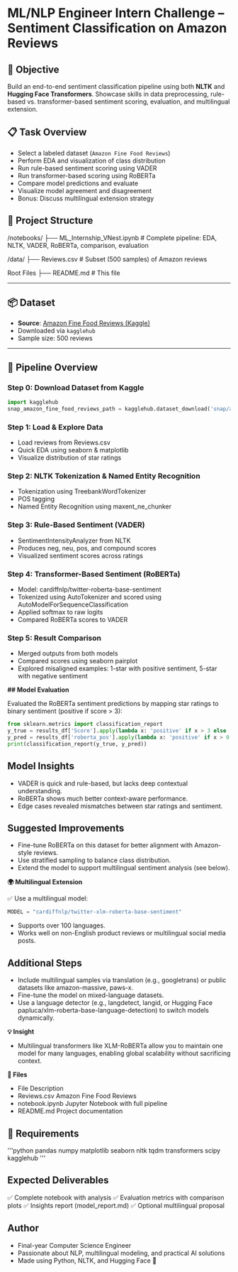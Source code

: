 # ML/NLP Engineer Intern Challenge – Sentiment Classification on Amazon Reviews

## 🎯 Objective  
Build an end-to-end sentiment classification pipeline using both **NLTK** and **Hugging Face Transformers**. Showcase skills in data preprocessing, rule-based vs. transformer-based sentiment scoring, evaluation, and multilingual extension.

## 📋 Task Overview

- Select a labeled dataset (`Amazon Fine Food Reviews`)
- Perform EDA and visualization of class distribution
- Run rule-based sentiment scoring using VADER
- Run transformer-based scoring using RoBERTa
- Compare model predictions and evaluate
- Visualize model agreement and disagreement
- Bonus: Discuss multilingual extension strategy


## 📁 Project Structure

/notebooks/
├── ML_Internship_VNest.ipynb # Complete pipeline: EDA, NLTK, VADER, RoBERTa, comparison, evaluation

/data/
├── Reviews.csv # Subset (500 samples) of Amazon reviews

Root Files
├── README.md # This file

---

## 📦 Dataset

- **Source**: [Amazon Fine Food Reviews (Kaggle)](https://www.kaggle.com/datasets/snap/amazon-fine-food-reviews)
- Downloaded via `kagglehub`
- Sample size: 500 reviews

---

## 🔁 Pipeline Overview

### Step 0: Download Dataset from Kaggle

```python
import kagglehub
snap_amazon_fine_food_reviews_path = kagglehub.dataset_download('snap/amazon-fine-food-reviews')
```
### Step 1: Load & Explore Data

- Load reviews from Reviews.csv
- Quick EDA using seaborn & matplotlib
- Visualize distribution of star ratings

### Step 2: NLTK Tokenization & Named Entity Recognition

- Tokenization using TreebankWordTokenizer
- POS tagging
- Named Entity Recognition using maxent_ne_chunker
  
### Step 3: Rule-Based Sentiment (VADER)

- SentimentIntensityAnalyzer from NLTK
- Produces neg, neu, pos, and compound scores
- Visualized sentiment scores across ratings
  
### Step 4: Transformer-Based Sentiment (RoBERTa)

- Model: cardiffnlp/twitter-roberta-base-sentiment
- Tokenized using AutoTokenizer and scored using AutoModelForSequenceClassification
- Applied softmax to raw logits
- Compared RoBERTa scores to VADER

### Step 5: Result Comparison

- Merged outputs from both models
- Compared scores using seaborn pairplot
- Explored misaligned examples: 1-star with positive sentiment, 5-star with negative sentiment

**## Model Evaluation**

Evaluated the RoBERTa sentiment predictions by mapping star ratings to binary sentiment (positive if score > 3):
```python
from sklearn.metrics import classification_report
y_true = results_df['Score'].apply(lambda x: 'positive' if x > 3 else 'negative')
y_pred = results_df['roberta_pos'].apply(lambda x: 'positive' if x > 0.5 else 'negative')
print(classification_report(y_true, y_pred))
```
## Model Insights
- VADER is quick and rule-based, but lacks deep contextual understanding.
- RoBERTa shows much better context-aware performance.
- Edge cases revealed mismatches between star ratings and sentiment.

## Suggested Improvements
- Fine-tune RoBERTa on this dataset for better alignment with Amazon-style reviews.
- Use stratified sampling to balance class distribution.
- Extend the model to support multilingual sentiment analysis (see below).

**🌍 Multilingual Extension**

✅ Use a multilingual model:
```python
MODEL = "cardiffnlp/twitter-xlm-roberta-base-sentiment"
```
- Supports over 100 languages.
- Works well on non-English product reviews or multilingual social media posts.

## Additional Steps
- Include multilingual samples via translation (e.g., googletrans) or public datasets like amazon-massive, paws-x.
- Fine-tune the model on mixed-language datasets.
- Use a language detector (e.g., langdetect, langid, or Hugging Face papluca/xlm-roberta-base-language-detection) to switch models dynamically.

**💡 Insight**
- Multilingual transformers like XLM-RoBERTa allow you to maintain one model for many languages, enabling global scalability without sacrificing context.

**📁 Files**
- File	Description
- Reviews.csv	Amazon Fine Food Reviews
- notebook.ipynb	Jupyter Notebook with full pipeline
- README.md	Project documentation

## 📝 Requirements
'''python
pandas
numpy
matplotlib
seaborn
nltk
tqdm
transformers
scipy
kagglehub
'''
## Expected Deliverables
✅ Complete notebook with analysis
✅ Evaluation metrics with comparison plots
✅ Insights report (model_report.md)
✅ Optional multilingual proposal

## Author
- Final-year Computer Science Engineer
- Passionate about NLP, multilingual modeling, and practical AI solutions
- Made using Python, NLTK, and Hugging Face 🤗
